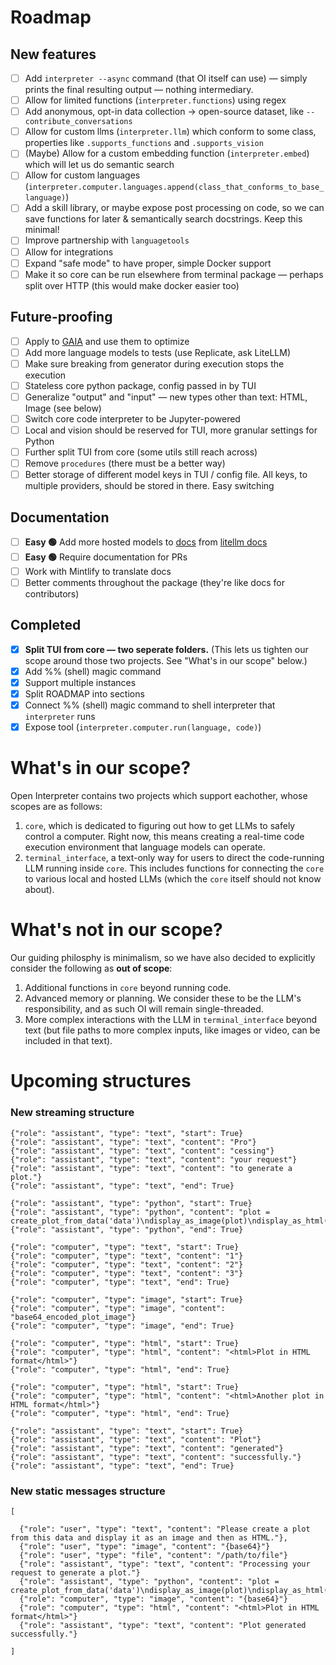 # Roadmap

## New features
- [ ] Add `interpreter --async` command (that OI itself can use) — simply prints the final resulting output — nothing intermediary.
- [ ] Allow for limited functions (`interpreter.functions`) using regex
- [ ] Add anonymous, opt-in data collection → open-source dataset, like `--contribute_conversations`
- [ ] Allow for custom llms (`interpreter.llm`) which conform to some class, properties like `.supports_functions` and `.supports_vision`
- [ ] (Maybe) Allow for a custom embedding function (`interpreter.embed`) which will let us do semantic search
- [ ] Allow for custom languages (`interpreter.computer.languages.append(class_that_conforms_to_base_language)`)
- [ ] Add a skill library, or maybe expose post processing on code, so we can save functions for later & semantically search docstrings. Keep this minimal!
- [ ] Improve partnership with `languagetools`
- [ ] Allow for integrations
- [ ] Expand "safe mode" to have proper, simple Docker support
- [ ] Make it so core can be run elsewhere from terminal package — perhaps split over HTTP (this would make docker easier too)

## Future-proofing
- [ ] Apply to [GAIA](https://huggingface.co/gaia-benchmark) and use them to optimize
- [ ] Add more language models to tests (use Replicate, ask LiteLLM)
- [ ] Make sure breaking from generator during execution stops the execution
- [ ] Stateless core python package, config passed in by TUI
- [ ] Generalize "output" and "input" — new types other than text: HTML, Image (see below)
- [ ] Switch core code interpreter to be Jupyter-powered
- [ ] Local and vision should be reserved for TUI, more granular settings for Python
- [ ] Further split TUI from core (some utils still reach across)
- [ ] Remove `procedures` (there must be a better way)
- [ ] Better storage of different model keys in TUI / config file. All keys, to multiple providers, should be stored in there. Easy switching

## Documentation
- [ ] **Easy 🟢** Add more hosted models to [docs](https://github.com/KillianLucas/open-interpreter/tree/main/docs/language-model-setup/hosted-models) from [litellm docs](https://docs.litellm.ai/docs/)
- [ ] **Easy 🟢** Require documentation for PRs
- [ ] Work with Mintlify to translate docs
- [ ] Better comments throughout the package (they're like docs for contributors)

## Completed

- [x] **Split TUI from core — two seperate folders.** (This lets us tighten our scope around those two projects. See "What's in our scope" below.)
- [x] Add %% (shell) magic command
- [x] Support multiple instances
- [x] Split ROADMAP into sections
- [x] Connect %% (shell) magic command to shell interpreter that `interpreter` runs
- [x] Expose tool (`interpreter.computer.run(language, code)`)

# What's in our scope?

Open Interpreter contains two projects which support eachother, whose scopes are as follows:

1. `core`, which is dedicated to figuring out how to get LLMs to safely control a computer. Right now, this means creating a real-time code execution environment that language models can operate.
2. `terminal_interface`, a text-only way for users to direct the code-running LLM running inside `core`. This includes functions for connecting the `core` to various local and hosted LLMs (which the `core` itself should not know about).

# What's not in our scope?

Our guiding philosphy is minimalism, so we have also decided to explicitly consider the following as **out of scope**:

1. Additional functions in `core` beyond running code.
2. Advanced memory or planning. We consider these to be the LLM's responsibility, and as such OI will remain single-threaded.
3. More complex interactions with the LLM in `terminal_interface` beyond text (but file paths to more complex inputs, like images or video, can be included in that text).

# Upcoming structures

### New streaming structure

```
{"role": "assistant", "type": "text", "start": True}
{"role": "assistant", "type": "text", "content": "Pro"}
{"role": "assistant", "type": "text", "content": "cessing"}
{"role": "assistant", "type": "text", "content": "your request"}
{"role": "assistant", "type": "text", "content": "to generate a plot."}
{"role": "assistant", "type": "text", "end": True}  

{"role": "assistant", "type": "python", "start": True}
{"role": "assistant", "type": "python", "content": "plot = create_plot_from_data('data')\ndisplay_as_image(plot)\ndisplay_as_html(plot)"}
{"role": "assistant", "type": "python", "end": True}

{"role": "computer", "type": "text", "start": True}
{"role": "computer", "type": "text", "content": "1"}
{"role": "computer", "type": "text", "content": "2"}
{"role": "computer", "type": "text", "content": "3"}
{"role": "computer", "type": "text", "end": True}

{"role": "computer", "type": "image", "start": True}
{"role": "computer", "type": "image", "content": "base64_encoded_plot_image"}
{"role": "computer", "type": "image", "end": True}

{"role": "computer", "type": "html", "start": True}
{"role": "computer", "type": "html", "content": "<html>Plot in HTML format</html>"}
{"role": "computer", "type": "html", "end": True}

{"role": "computer", "type": "html", "start": True}
{"role": "computer", "type": "html", "content": "<html>Another plot in HTML format</html>"}
{"role": "computer", "type": "html", "end": True}

{"role": "assistant", "type": "text", "start": True}
{"role": "assistant", "type": "text", "content": "Plot"}
{"role": "assistant", "type": "text", "content": "generated"}
{"role": "assistant", "type": "text", "content": "successfully."}
{"role": "assistant", "type": "text", "end": True}
```

### New static messages structure

```
[

  {"role": "user", "type": "text", "content": "Please create a plot from this data and display it as an image and then as HTML."},
  {"role": "user", "type": "image", "content": "{base64}"}
  {"role": "user", "type": "file", "content": "/path/to/file"}
  {"role": "assistant", "type": "text", "content": "Processing your request to generate a plot."}
  {"role": "assistant", "type": "python", "content": "plot = create_plot_from_data('data')\ndisplay_as_image(plot)\ndisplay_as_html(plot)"}
  {"role": "computer", "type": "image", "content": "{base64}"}
  {"role": "computer", "type": "html", "content": "<html>Plot in HTML format</html>"}
  {"role": "assistant", "type": "text", "content": "Plot generated successfully."}

]
```
